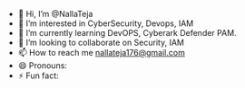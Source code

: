 - 👋 Hi, I’m @NallaTeja
- 👀 I’m interested in CyberSecurity, Devops, IAM
- 🌱 I’m currently learning DevOPS, Cyberark Defender PAM.
- 💞️ I’m looking to collaborate on Security, IAM
- 📫 How to reach me nallateja176@gmail.com
- 😄 Pronouns:
- ⚡ Fun fact:

<!---
NallaTeja/NallaTeja is a ✨ special ✨ repository because its `README.md` (this file) appears on your GitHub profile.
You can click the Preview link to take a look at your changes.
--->
